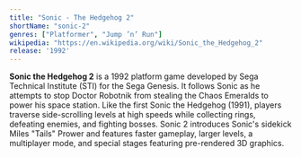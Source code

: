 ```yaml
---
title: "Sonic - The Hedgehog 2"
shortName: "sonic-2"
genres: ["Platformer", "Jump ’n’ Run"]
wikipedia: "https://en.wikipedia.org/wiki/Sonic_the_Hedgehog_2"
release: '1992'
---
```

**Sonic the Hedgehog 2** is a 1992 platform game developed by Sega Technical Institute (STI) for the Sega Genesis. It follows Sonic as he attempts to stop Doctor Robotnik from stealing the Chaos Emeralds to power his space station. Like the first Sonic the Hedgehog (1991), players traverse side-scrolling levels at high speeds while collecting rings, defeating enemies, and fighting bosses. Sonic 2 introduces Sonic's sidekick Miles "Tails" Prower and features faster gameplay, larger levels, a multiplayer mode, and special stages featuring pre-rendered 3D graphics.